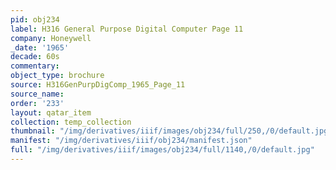 ```yaml
---
pid: obj234
label: H316 General Purpose Digital Computer Page 11
company: Honeywell
_date: '1965'
decade: 60s
commentary:
object_type: brochure
source: H316GenPurpDigComp_1965_Page_11
source_name:
order: '233'
layout: qatar_item
collection: temp_collection
thumbnail: "/img/derivatives/iiif/images/obj234/full/250,/0/default.jpg"
manifest: "/img/derivatives/iiif/obj234/manifest.json"
full: "/img/derivatives/iiif/images/obj234/full/1140,/0/default.jpg"
---
```


